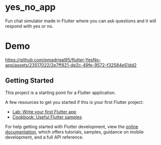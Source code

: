 # yes_no_app

Fun chat simulator made in Flutter where you can ask questions and it will respond with yes or no.

# Demo

https://github.com/pmadrigal95/flutter-YesNo-app/assets/23517022/2e7ff821-de2c-49fe-9572-f32584e51dd2

## Getting Started

This project is a starting point for a Flutter application.

A few resources to get you started if this is your first Flutter project:

- [Lab: Write your first Flutter app](https://docs.flutter.dev/get-started/codelab)
- [Cookbook: Useful Flutter samples](https://docs.flutter.dev/cookbook)

For help getting started with Flutter development, view the
[online documentation](https://docs.flutter.dev/), which offers tutorials,
samples, guidance on mobile development, and a full API reference.
